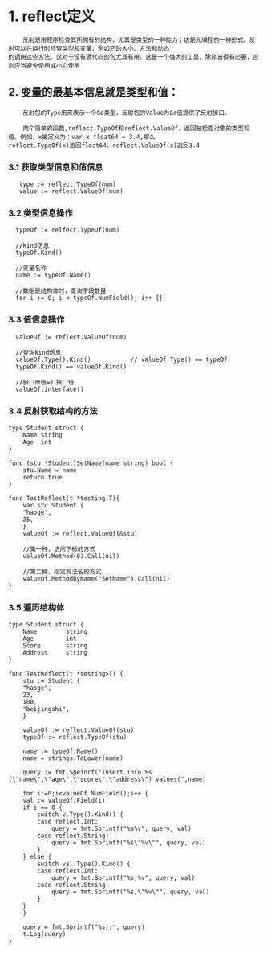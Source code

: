 # 1. reflect定义
        反射是用程序检查其所拥有的结构，尤其是类型的一种能力；这是元编程的一种形式。反射可以在运行时检查类型和变量，例如它的大小、方法和动态
    的调用这些方法。这对于没有源代码的包尤其有用。这是一个强大的工具，除非真得有必要，否则应当避免使用或小心使用
    
## 2. 变量的最基本信息就是类型和值：
        反射包的Type用来表示一个Go类型，反射包的Value为Go值提供了反射接口。
        
        两个简单的函数,reflect.TypeOf和reflect.ValueOf，返回被检查对象的类型和值。例如，x被定义为：var x float64 = 3.4,那么
    reflect.TypeOf(x)返回float64，reflect.ValueOf(x)返回3.4
    
### 3.1 获取类型信息和值信息
       type := reflect.TypeOf(num)
       value := reflect.ValueOf(num)
  
### 3.2 类型信息操作

      typeOf := relfect.TypeOf(num)

      //kind信息
      typeOf.Kind()

      //变量名称
      name := typeOf.Name()

      //数据是结构体时，查询字段数量
      for i := 0; i < typeOf.NumField(); i++ {}
  
  ### 3.3 值信息操作
  
      valueOf := reflect.ValueOf(num)
                
      //查询kind信息
      valueOf.Type().Kind()           // valueOf.Type() == typeOf
      typeOf.Kind() == valueOf.Kind()
                
      //接口原值=》接口值
      valueOf.interface()   
        
### 3.4 反射获取结构的方法

	type Student struct {
	    Name string
	    Age  int
	}

	func (stu *Student)SetName(name string) bool {
	    stu.Name = name
	    return true
	}
                
	func TestReflect(t *testing.T){
	    var stu Student {
		"haoge",
		25,
	    }
	    valueOf := reflect.ValueOf(&stu)

	    //第一种，访问下标的方式
	    valueOf.Method(0).Call(nil)

	    //第二种，指定方法名的方式
	    valueOf.MethodByName("SetName").Call(nil)
	}
        
### 3.5 遍历结构体

	type Student struct {
	    Name        string
	    Age         int
	    Score       string
	    Address     string
	}

	func TestReflect(t *testing>T) {
	    stu := Student {
		"haoge",
		23,
		100,
		"beijingshi",
	    }

	    valueOf := reflect.ValueOf(stu)
	    typeOf := reflect.TypeOf(stu)

	    name := typeOf.Name()
	    name = strings.ToLower(name)

	    query := fmt.Speinrf("insert into %s (\"name\",\"age\",\"score\",\"address\") values(",name)

	    for i:=0;i<valueOf.NumField();i++ {
		val := valueOf.Field(i)
		if i == 0 {
		    switch v.Type().Kind() {
			case reflect.Int:
			    query = fmt.Sprintf("%s%v", query, val)
			case reflect.String:
			    query = fmt.Sprintf("%s\"%v\"", query, val)
		    }
		} else {
		    switch val.Type().Kind() {
			case reflect.Int:
			    query = fmt.Sprintf("%s,%v", query, val)
			case reflect.String:
			    query = fmt.Sprintf("%s,\"%v\"", query, val)
		    }
		}
	    }

	    query = fmt.Sprintf("%s);", query)
	    t.Log(query)
	}
